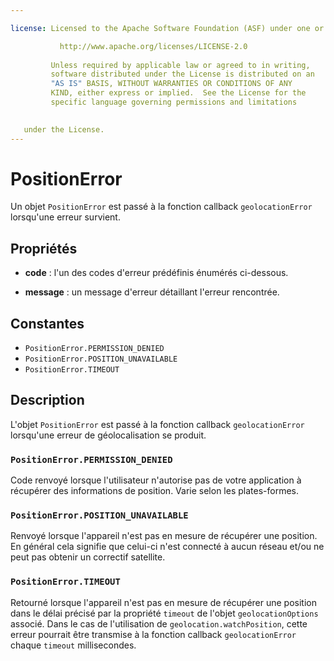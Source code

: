 ```yaml
---

license: Licensed to the Apache Software Foundation (ASF) under one or more contributor license agreements. See the NOTICE file distributed with this work for additional information regarding copyright ownership. The ASF licenses this file to you under the Apache License, Version 2.0 (the "License"); you may not use this file except in compliance with the License. You may obtain a copy of the License at

           http://www.apache.org/licenses/LICENSE-2.0
    
         Unless required by applicable law or agreed to in writing,
         software distributed under the License is distributed on an
         "AS IS" BASIS, WITHOUT WARRANTIES OR CONDITIONS OF ANY
         KIND, either express or implied.  See the License for the
         specific language governing permissions and limitations
    

   under the License.
---
```


# PositionError

Un objet `PositionError` est passé à la fonction callback `geolocationError` lorsqu'une erreur survient.

## Propriétés

*   **code** : l'un des codes d'erreur prédéfinis énumérés ci-dessous.

*   **message** : un message d'erreur détaillant l'erreur rencontrée.

## Constantes

*   `PositionError.PERMISSION_DENIED`
*   `PositionError.POSITION_UNAVAILABLE`
*   `PositionError.TIMEOUT`

## Description

L'objet `PositionError` est passé à la fonction callback `geolocationError` lorsqu'une erreur de géolocalisation se produit.

### `PositionError.PERMISSION_DENIED`

Code renvoyé lorsque l'utilisateur n'autorise pas de votre application à récupérer des informations de position. Varie selon les plates-formes.

### `PositionError.POSITION_UNAVAILABLE`

Renvoyé lorsque l'appareil n'est pas en mesure de récupérer une position. En général cela signifie que celui-ci n'est connecté à aucun réseau et/ou ne peut pas obtenir un correctif satellite.

### `PositionError.TIMEOUT`

Retourné lorsque l'appareil n'est pas en mesure de récupérer une position dans le délai précisé par la propriété `timeout` de l'objet `geolocationOptions` associé. Dans le cas de l'utilisation de `geolocation.watchPosition`, cette erreur pourrait être transmise à la fonction callback `geolocationError` chaque `timeout` millisecondes.